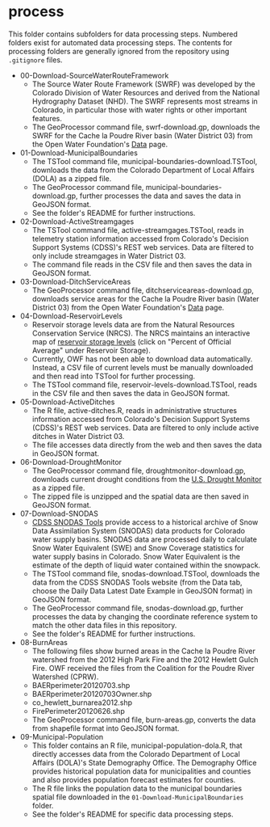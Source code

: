 # process #

This folder contains subfolders for data processing steps.
Numbered folders exist for automated data processing steps.
The contents for processing folders are generally ignored from the repository using `.gitignore` files.

* 00-Download-SourceWaterRouteFramework
	+ The Source Water Route Framework (SWRF) was developed by the Colorado Division of Water Resources and derived from the National Hydrography Dataset (NHD). The SWRF represents most streams in Colorado, in particular those with water rights or other important features.
	+ The GeoProcessor command file, swrf-download.gp, downloads the SWRF for the Cache la Poudre River basin (Water District 03) from the Open Water Foundation's [Data](http://data.openwaterfoundation.org/co/cdss-data-spatial-bybasin/) page.
* 01-Download-MunicipalBoundaries
	+ The TSTool command file, municipal-boundaries-download.TSTool, downloads the data from the Colorado Department of Local Affairs (DOLA) as a zipped file.
	+ The GeoProcessor command file, municipal-boundaries-download.gp, further processes the data and saves the data in GeoJSON format.
	+ See the folder's README for further instructions.
* 02-Download-ActiveStreamgages
	+ The TSTool command file, active-streamgages.TSTool, reads in telemetry station information accessed from Colorado's Decision Support Systems (CDSS)'s REST web services.  Data are filtered to only include streamgages in Water District 03.
	+ The command file reads in the CSV file and then saves the data in GeoJSON format.
* 03-Download-DitchServiceAreas
	+ The GeoProcessor command file, ditchserviceareas-download.gp, downloads service areas for the Cache la Poudre River basin (Water District 03) from the Open Water Foundation's [Data](http://data.openwaterfoundation.org/co/cdss-data-spatial-bybasin/) page.
* 04-Download-ReservoirLevels
	+ Reservoir storage levels data are from the Natural Resources Conservation Service (NRCS).  The NRCS maintains an interactive map of [reservoir storage levels](https://www.wcc.nrcs.usda.gov/snow/snow_map.html) (click on "Percent of Official Average" under Reservoir Storage).
	+ Currently, OWF has not been able to download data automatically.  Instead, a CSV file of current levels must be manually downloaded and then read into TSTool for further processing.
	+ The TSTool command file, reservoir-levels-download.TSTool, reads in the CSV file and then saves the data in GeoJSON format.
* 05-Download-ActiveDitches
	+ The R file, active-ditches.R, reads in administrative structures information accessed from Colorado's Decision Support Systems (CDSS)'s REST web services.  Data are filtered to only include active ditches in Water District 03.
	+ The file accesses data directly from the web and then saves the data in GeoJSON format.
* 06-Download-DroughtMonitor
	+ The GeoProcessor command file, droughtmonitor-download.gp, downloads current drought conditions from the [U.S. Drought Monitor](https://droughtmonitor.unl.edu/Data/GISData.aspx) as a zipped file.
	+ The zipped file is unzipped and the spatial data are then saved in GeoJSON format.
* 07-Download-SNODAS
	+ [CDSS SNODAS Tools](http://snodas.cdss.state.co.us/app/index.html) provide access to a historical archive of Snow Data Assimilation System (SNODAS) data products for Colorado water supply basins.  SNODAS data are processed daily to calculate Snow Water Equivalent (SWE) and Snow Coverage statistics for water supply basins in Colorado. Snow Water Equivalent is the estimate of the depth of liquid water contained within the snowpack.
	+ The TSTool command file, snodas-download.TSTool, downloads the data from the CDSS SNODAS Tools website (from the Data tab, choose the Daily Data Latest Date Example in GeoJSON format) in GeoJSON format.
	+ The GeoProcessor command file, snodas-download.gp, further processes the data by changing the coordinate reference system to match the other data files in this repository.
	+ See the folder's README for further instructions.
* 08-BurnAreas
	+ The following files show burned areas in the Cache la Poudre River watershed from the 2012 High Park Fire and the 2012 Hewlett Gulch Fire.  OWF received the files from the Coalition for the Poudre River Watershed (CPRW).
	+ BAERperimeter20120703.shp
	+ BAERperimeter20120703Owner.shp
	+ co_hewlett_burnarea2012.shp
	+ FirePerimeter20120626.shp
	+ The GeoProcessor command file, burn-areas.gp, converts the data from shapefile format into GeoJSON format.
* 09-Municipal-Population
	+ This folder contains an R file, municipal-population-dola.R, that directly accesses data from the Colorado Department of Local Affairs (DOLA)'s State Demography Office.  The Demography Office provides historical population data for municipalities and counties and also provides population forecast estimates for counties. 
	+ The R file links the population data to the municipal boundaries spatial file downloaded in the `01-Download-MunicipalBoundaries` folder.
	+ See the folder's README for specific data processing steps.